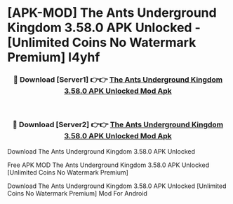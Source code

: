 # [APK-MOD] The Ants  Underground Kingdom 3.58.0 APK Unlocked - [Unlimited Coins No Watermark Premium] l4yhf



<div align="center">
<h3>🔴 Download [Server1] 👉👉 <a href="https://momento.my/?title=The_Ants__Underground_Kingdom_3.58.0_APK_Unlocked">The Ants  Underground Kingdom 3.58.0 APK Unlocked Mod Apk</a></h3><br>

<h3>🔴 Download [Server2] 👉👉 <a href="https://momento.my/?title=The_Ants__Underground_Kingdom_3.58.0_APK_Unlocked">The Ants  Underground Kingdom 3.58.0 APK Unlocked Mod Apk</a></h3>
</div>



Download The Ants  Underground Kingdom 3.58.0 APK Unlocked 

Free APK MOD The Ants  Underground Kingdom 3.58.0 APK Unlocked [Unlimited Coins No Watermark Premium]

Download The Ants  Underground Kingdom 3.58.0 APK Unlocked [Unlimited Coins No Watermark Premium] Mod For Android
